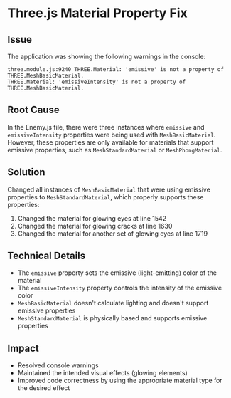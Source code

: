 # Three.js Material Property Fix

## Issue
The application was showing the following warnings in the console:
```
three.module.js:9240 THREE.Material: 'emissive' is not a property of THREE.MeshBasicMaterial.
THREE.Material: 'emissiveIntensity' is not a property of THREE.MeshBasicMaterial.
```

## Root Cause
In the Enemy.js file, there were three instances where `emissive` and `emissiveIntensity` properties were being used with `MeshBasicMaterial`. However, these properties are only available for materials that support emissive properties, such as `MeshStandardMaterial` or `MeshPhongMaterial`.

## Solution
Changed all instances of `MeshBasicMaterial` that were using emissive properties to `MeshStandardMaterial`, which properly supports these properties:

1. Changed the material for glowing eyes at line 1542
2. Changed the material for glowing cracks at line 1630
3. Changed the material for another set of glowing eyes at line 1719

## Technical Details
- The `emissive` property sets the emissive (light-emitting) color of the material
- The `emissiveIntensity` property controls the intensity of the emissive color
- `MeshBasicMaterial` doesn't calculate lighting and doesn't support emissive properties
- `MeshStandardMaterial` is physically based and supports emissive properties

## Impact
- Resolved console warnings
- Maintained the intended visual effects (glowing elements)
- Improved code correctness by using the appropriate material type for the desired effect